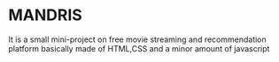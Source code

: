 # MANDRIS
It is a small mini-project on free movie streaming and recommendation platform basically made of HTML,CSS and a minor amount of javascript
